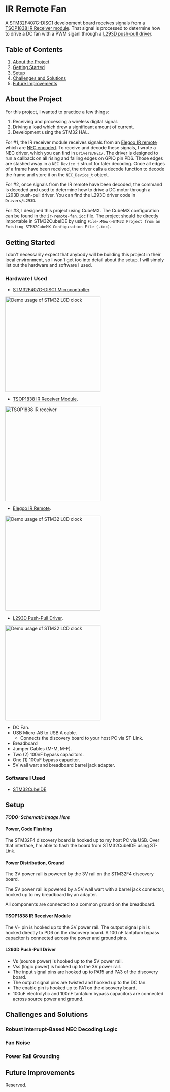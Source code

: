 # IR Remote Fan
A [STM32F407G-DISC1](https://www.st.com/en/evaluation-tools/stm32f4discovery.html) development board receives signals from a [TSOP1838 IR Receiver module](https://hobbyking.com/en_us/keyes-tsop1838-infra-red-37-9khz-receiver-for-arduino.html). That signal is processed to determine how to drive a DC fan with a PWM siganl through a [L293D push-pull driver](https://www.ti.com/product/L293D).

## Table of Contents
1. [About the Project](#about-the-project)
2. [Getting Started](#getting-started)
3. [Setup](#setup)
4. [Challenges and Solutions](#challenges-and-solutions)
5. [Future Improvements](#future-improvements)

## About the Project
For this project, I wanted to practice a few things:
1. Receiving and processing a wireless digital signal.
2. Driving a load which drew a significant amount of current.
3. Development using the STM32 HAL.

For #1, the IR receiver module receives signals from an [Elegoo IR remote](https://myenterprised.com/mods/model-remodel/arduino/remote-control/) which are [NEC encoded](https://techdocs.altium.com/display/FPGA/NEC+Infrared+Transmission+Protocol). To receive and decode these signals, I wrote a NEC driver, which you can find in `Drivers/NEC/`. The driver is designed to run a callback on all rising and falling edges on GPIO pin PD6. Those edges are stashed away in a `NEC_Device_t` struct for later decoding. Once all edges of a frame have been received, the driver calls a decode function to decode the frame and store it on the `NEC_Device_t` object.

For #2, once signals from the IR remote have been decoded, the command is decoded and used to determine how to drive a DC motor through a L293D push-pull driver. You can find the L293D driver code in `Drivers/L293D`. 

For #3, I designed this project using CubeMX. The CubeMX configuration can be found in the `ir-remote-fan.ioc` file. The project should be directly importable in STM32CubeIDE by using `File->New->STM32 Project from an Existing STM32CubeMX Configuration File (.ioc)`.

## Getting Started
I don't necessarily expect that anybody will be building this project in their local environment, so I won't get too into detail about the setup. I will simply list out the hardware and software I used.

### Hardware I Used
* [STM32F407G-DISC1 Microcontroller](https://www.st.com/en/evaluation-tools/stm32f4discovery.html).
<div align="left">
  <img src="https://github.com/michael-michelotti/ir-remote-fan/tree/main/Img/stm32f4-disc1-board.jpg" alt="Demo usage of STM32 LCD clock" width="300"/>
</div>

* [TSOP1838 IR Receiver Module]([https://i.ebayimg.com/images/g/Hw4AAOSwgSFh3YuZ/s-l1600.jpg](https://quagmirerepair.com/tsop1838-38khz-ir-receiver-sensor-module-2-5-5-5vdc.html)).
<div align="left">
  <img src="https://github.com/michael-michelotti/ir-remote-fan/tree/main/Img/TSOP1838_IR_Receiver.jpg" alt="TSOP1838 IR receiver" width="300"/>
</div>

* [Elegoo IR Remote](https://myenterprised.com/mods/model-remodel/arduino/remote-control/).
<div align="left">
  <img src="https://github.com/michael-michelotti/ir-remote-fan/tree/main/Img/Elegoo_IR_Remote.jpg" alt="Demo usage of STM32 LCD clock" width="300"/>
</div>

* [L293D Push-Pull Driver](https://www.st.com/en/motor-drivers/l293d.html).
<div align="left">
  <img src="https://github.com/michael-michelotti/ir-remote-fan/tree/main/Img/L293D_Push_Pull_Driver.jpg" alt="Demo usage of STM32 LCD clock" width="300"/>
</div>

* DC Fan.
* USB Micro-AB to USB A cable.
  * Connects the discovery board to your host PC via ST-Link.
* Breadboard
* Jumper Cables (M-M, M-F).
* Two (2) 100nF bypass capacitors.
* One (1) 100uF bypass capacitor.
* 5V wall wart and breadboard barrel jack adapter.

### Software I Used
* [STM32CubeIDE](https://www.st.com/en/development-tools/stm32cubeide.html)

## Setup
***TODO: Schematic Image Here***
#### Power, Code Flashing
The STM32F4 discovery board is hooked up to my host PC via USB. Over that interface, I'm able to flash the board from STM32CubeIDE using ST-Link. 

#### Power Distribution, Ground
The 3V power rail is powered by the 3V rail on the STM32F4 discovery board.

The 5V power rail is powered by a 5V wall wart with a barrel jack connector, hooked up to my breadboard by an adapter.

All components are connected to a common ground on the breadboard.

#### TSOP1838 IR Receiver Module
The V+ pin is hooked up to the 3V power rail. The output signal pin is hooked directly to PD6 on the discovery board. A 100 nF tantalum bypass capacitor is connected across the power and ground pins. 

#### L293D Push-Pull Driver
* Vs (source power) is hooked up to the 5V power rail.
* Vss (logic power) is hooked up to the 3V power rail.
* The input signal pins are hooked up to PA15 and PA3 of the discovery board.
* The output signal pins are twisted and hooked up to the DC fan.
* The enable pin is hooked up to PA1 on the discovery board.
* 100uF electrolytic and 100nF tantalum bypass capacitors are connected across source power and ground.

## Challenges and Solutions
### Robust Interrupt-Based NEC Decoding Logic
### Fan Noise
### Power Rail Grounding


## Future Improvements
Reserved.
